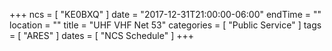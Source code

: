 +++
ncs = [ "KE0BXQ" ]
date = "2017-12-31T21:00:00-06:00"
endTime = ""
location = ""
title = "UHF VHF Net 53"
categories = [ "Public Service" ]
tags = [ "ARES" ]
dates = [ "NCS Schedule" ]
+++
